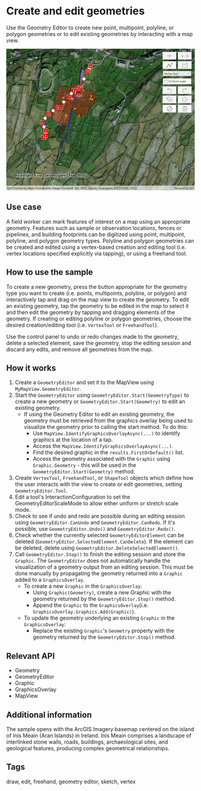 # Create and edit geometries

Use the Geometry Editor to create new point, multipoint, polyline, or polygon geometries or to edit existing geometries by interacting with a map view.

![CreateAndEditGeometries](CreateAndEditGeometries.jpg)

## Use case

A field worker can mark features of interest on a map using an appropriate geometry. Features such as sample or observation locations, fences or pipelines, and building footprints can be digitized using point, multipoint, polyline, and polygon geometry types. Polyline and polygon geometries can be created and edited using a vertex-based creation and editing tool (i.e. vertex locations specified explicitly via tapping), or using a freehand tool.

## How to use the sample

To create a new geometry, press the button appropriate for the geometry type you want to create (i.e. points, multipoints, polyline, or polygon) and interactively tap and drag on the map view to create the geometry. To edit an existing geometry, tap the geometry to be edited in the map to select it and then edit the geometry by tapping and dragging elements of the geometry. If creating or editing polyline or polygon geometries, choose the desired creation/editing tool (i.e. `VertexTool` or `FreehandTool`).

Use the control panel to undo or redo changes made to the geometry, delete a selected element, save the geometry, stop the editing session and discard any edits, and remove all geometries from the map.

## How it works

1. Create a `GeometryEditor` and set it to the MapView using `MyMapView.GeometryEditor`.
2. Start the `GeometryEditor` using `GeometryEditor.Start(GeometryType)` to create a new geometry or `GeometryEditor.Start(Geometry)` to edit an existing geometry.
    * If using the Geometry Editor to edit an existing geometry, the geometry must be retrieved from the graphics overlay being used to visualize the geometry prior to calling the start method. To do this:
        * Use `MapView.IdentifyGraphicsOverlayAsync(...)` to identify graphics at the location of a tap.
        * Access the `MapView.IdentifyGraphicsOverlayAsync(...)`.
        * Find the desired graphic in the `results.FirstOrDefault()` list.
        * Access the geometry associated with the `Graphic` using `Graphic.Geometry` - this will be used in the `GeometryEditor.Start(Geometry)` method.
3. Create `VertexTool`, `FreehandTool`, or `ShapeTool` objects which define how the user interacts with the view to create or edit geometries, setting `GeometryEditor.Tool`.
4. Edit a tool's InteractionConfiguration to set the GeometryEditorScaleMode to allow either uniform or stretch scale mode.
5. Check to see if undo and redo are possible during an editing session using `GeometryEditor.CanUndo` and `GeometryEditor.CanRedo`. If it's possible, use `GeometryEditor.Undo()` and `GeometryEditor.Redo()`.
6. Check whether the currently selected `GeometryEditorElement` can be deleted (`GeometryEditor.SelectedElement.CanDelete`). If the element can be deleted, delete using `GeometryEditor.DeleteSelectedElement()`.
7. Call `GeometryEditor.Stop()` to finish the editing session and store the `Graphic`. The `GeometryEditor` does not automatically handle the visualization of a geometry output from an editing session. This must be done manually by propagating the geometry returned into a `Graphic` added to a `GraphicsOverlay`.
    * To create a new `Graphic` in the `GraphicsOverlay`:
        * Using `Graphic(Geometry)`, create a new Graphic with the geometry returned by the `GeometryEditor.Stop()` method.
        * Append the `Graphic` to the `GraphicsOverlay`(i.e. `GraphicsOverlay.Graphics.Add(Graphic)`).
    * To update the geometry underlying an existing `Graphic` in the `GraphicsOverlay`:
        * Replace the existing `Graphic`'s `Geometry` property with the geometry returned by the `GeometryEditor.Stop()` method.

## Relevant API

* Geometry
* GeometryEditor
* Graphic
* GraphicsOverlay
* MapView

## Additional information

The sample opens with the ArcGIS Imagery basemap centered on the island of Inis Meain (Aran Islands) in Ireland. Inis Meain comprises a landscape of interlinked stone walls, roads, buildings, archaeological sites, and geological features, producing complex geometrical relationships.

## Tags

draw, edit, freehand, geometry editor, sketch, vertex
